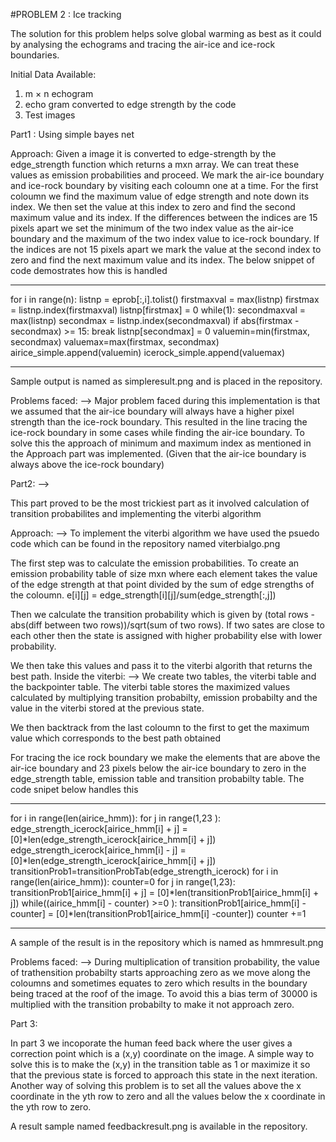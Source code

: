 #PROBLEM 2 : Ice tracking

The solution for this problem helps solve global warming as best as it could by analysing the echograms and tracing the air-ice and ice-rock boundaries.

Initial Data Available:
1. m × n echogram
2. echo gram converted to edge strength by the code
3. Test images

Part1 : Using simple bayes net

Approach:
Given a image it is converted to edge-strength by the edge_strength function which returns a mxn array. We can treat these values as emission probabilities and proceed.
We mark the air-ice boundary and ice-rock boundary by visiting each coloumn one at a time.
For the first coloumn we find the maximum value of edge strength and note down its index. We then set the value at this index to zero and find the second maximum value and its index. If the differences between the indices are 15 pixels apart we set the minimum of the two index value as the air-ice boundary and the maximum of the two index value to ice-rock boundary. If the indices are not 15 pixels apart we mark the value at the second index to zero and find the next maximum value and its index. The below snippet of code demostrates how this is handled

****
for i in range(n):
        listnp = eprob[:,i].tolist()
        firstmaxval = max(listnp)
        firstmax = listnp.index(firstmaxval)
        listnp[firstmax] = 0
        while(1):
            secondmaxval = max(listnp)
            secondmax = listnp.index(secondmaxval)
            if abs(firstmax - secondmax) >= 15:
                break
            listnp[secondmax] = 0
        valuemin=min(firstmax, secondmax)
        valuemax=max(firstmax, secondmax)
        airice_simple.append(valuemin)
        icerock_simple.append(valuemax)
****

Sample output is named as simpleresult.png and is placed in the repository.

Problems faced:
-->
Major problem faced during this implementation is that we assumed that the air-ice boundary will always have a higher pixel strength than the ice-rock boundary. This resulted in the line tracing the ice-rock boundary in some cases while finding the air-ice boundary. 
To solve this the approach of minimum and maximum index as mentioned in the Approach part was implemented. (Given that the air-ice boundary is always above the ice-rock boundary)

Part2:
-->

This part proved to be the most trickiest part as it involved calculation of transition probabilites and implementing the viterbi algorithm


Approach:
-->
To implement the viterbi algorithm we have used the psuedo code which can be found in the repository named viterbialgo.png

The first step was to calculate the emission probabilities. To create an emission probability table of size mxn where each element takes the value of the edge strength at that point divided by the sum of edge strengths of the coloumn.
    e[i][j] = edge_strength[i][j]/sum(edge_strength[:,j])

Then we calculate the transition probability which is given by (total rows -abs(diff between two rows))/sqrt(sum of two rows). If two sates are close to each other then the state is assigned with higher probability else with lower probability.

We then take this values and pass it to the viterbi algorith that returns the best path. 
Inside the viterbi:
--> 
We create two tables, the viterbi table and the backpointer table.
The viterbi table stores the maximized values calculated by multiplying transition probabilty, emission probabilty and the value in the viterbi stored at the previous state.

We then backtrack from the last coloumn to the first to get the maximum value which corresponds to the best path obtained

For tracing the ice rock boundary we make the elements that are above the air-ice boundary and 23 pixels below the air-ice boundary to zero in the edge_strength table, emission table and transition probabilty table.
The code snipet below handles this

****
for i in range(len(airice_hmm)):
        for j in range(1,23 ):
            edge_strength_icerock[airice_hmm[i] + j] = [0]*len(edge_strength_icerock[airice_hmm[i] + j])
            edge_strength_icerock[airice_hmm[i] - j] = [0]*len(edge_strength_icerock[airice_hmm[i] + j])  
    transitionProb1=transitionProbTab(edge_strength_icerock)
    for i in range(len(airice_hmm)):
        counter=0
        for j in range(1,23):
            transitionProb1[airice_hmm[i] + j] = [0]*len(transitionProb1[airice_hmm[i] + j])
        while((airice_hmm[i] - counter) >=0 ):
            transitionProb1[airice_hmm[i] - counter] = [0]*len(transitionProb1[airice_hmm[i] -counter])
            counter +=1

****
A sample of the result is in the repository which is named as hmmresult.png


Problems faced:
--> 
During multiplication of transition probability, the value of trathensition probabilty starts approaching zero as we move along the coloumns and sometimes equates to zero which results in the boundary being traced at the roof of the image. To avoid this a bias term of 30000 is multiplied with the transition probabilty to make it not approach zero. 


Part 3:

In part 3 we incoporate the human feed back where the user gives a correction point which is a (x,y) coordinate on the image.
A simple way to solve this is to make the (x,y) in the transition table as 1 or maximize it so that the previous state is forced to approach this state in the next iteration.
Another way of solving this problem is to set all the values above the x coordinate in the yth row to zero and all the values below the x coordinate in the yth row to zero.

A result sample named feedbackresult.png is available in the repository.








